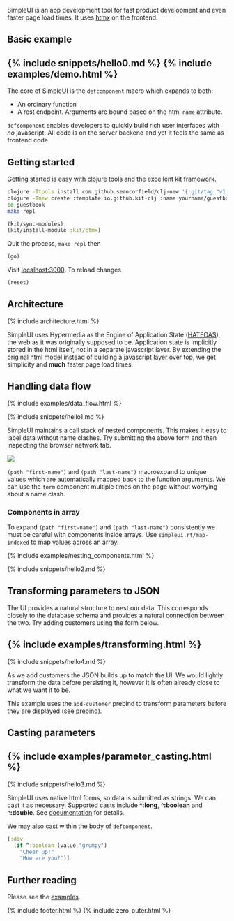 SimpleUI is an app development tool for fast product development and even faster page load times.  It uses [htmx](https://htmx.org/) on the frontend.

## Basic example

{% include snippets/hello0.md %}
{% include examples/demo.html %}
---
The core of SimpleUI is the `defcomponent` macro which expands to both:

- An ordinary function
- A rest endpoint.  Arguments are bound based on the html `name` attribute.

`defcomponent` enables developers to quickly build rich user interfaces with _no_ javascript.  All code is on the server backend and yet it feels the same as frontend code.

## Getting started

Getting started is easy with clojure tools and the excellent [kit](https://kit-clj.github.io) framework.

```bash
clojure -Ttools install com.github.seancorfield/clj-new '{:git/tag "v1.2.381"}' :as new
clojure -Tnew create :template io.github.kit-clj :name yourname/guestbook
cd guestbook
make repl
```

```clojure
(kit/sync-modules)
(kit/install-module :kit/ctmx)
```

Quit the process, `make repl` then

```clojure
(go)
```

Visit [localhost:3000](http://localhost:3000).  To reload changes

```clojure
(reset)
```

## Architecture

{% include architecture.html %}

SimpleUI uses Hypermedia as the Engine of Application State ([HATEOAS](https://en.wikipedia.org/wiki/HATEOAS)), the web as it was originally supposed to be.  Application state is implicitly stored in the html itself, not in a separate javascript layer.  By extending the original html model instead of building a javascript layer over top, we get simplicity and **much** faster page load times.

## Handling data flow

{% include examples/data_flow.html %}

{% include snippets/hello1.md %}

SimpleUI maintains a call stack of nested components.  This makes it easy to label data without name clashes.  Try submitting the above form and then inspecting the browser network tab.

![](network.png)

`(path "first-name")` and `(path "last-name")` macroexpand to unique values which are automatically mapped back to the function arguments.  We can use the `form` component multiple times on the page without worrying about a name clash.

### Components in array

To expand `(path "first-name")` and `(path "last-name")` consistently we must be careful with components inside arrays.  Use `simpleui.rt/map-indexed` to map values across an array.

{% include examples/nesting_components.html %}

{% include snippets/hello2.md %}

## Transforming parameters to JSON

The UI provides a natural structure to nest our data.  This corresponds closely to the database schema and provides a natural connection between the two.  Try adding customers using the form below.

{% include examples/transforming.html %}
---
{% include snippets/hello4.md %}

As we add customers the JSON builds up to match the UI.  We would lightly transform the data before persisting it, however it is often already close to what we want it to be.

This example uses the `add-customer` prebind to transform parameters before they are displayed (see [prebind](doc/#prebind)).

## Casting parameters

{% include examples/parameter_casting.html %}
---
{% include snippets/hello3.md %}

SimpleUI uses native html forms, so data is submitted as strings.  We can cast it as necessary.  Supported casts include **^:long**, **^:boolean** and **^:double**. See [documentation](https://github.com/whamtet/simpleui#parameter-casting) for details.

We may also cast within the body of `defcomponent`.

```clojure
[:div
  (if ^:boolean (value "grumpy")
    "Cheer up!"
    "How are you?")]
```

## Further reading

Please see the [examples](examples).

{% include footer.html %}
{% include zero_outer.html %}
